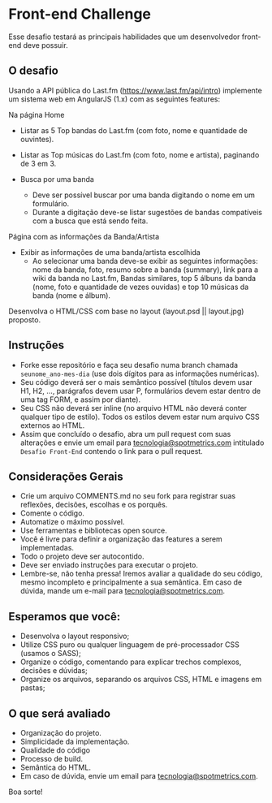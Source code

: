 # Front-end Challenge #

Esse desafio testará as principais habilidades que um desenvolvedor front-end deve possuir.


## O desafio

Usando a API pública do Last.fm (https://www.last.fm/api/intro) implemente um sistema web em AngularJS (1.x) com as seguintes features:

Na página Home

- Listar as 5 Top bandas do Last.fm (com foto, nome e quantidade de ouvintes).

- Listar as Top músicas do Last.fm (com foto, nome e artista), paginando de 3 em 3.
	
- Busca por uma banda 
	- Deve ser possível buscar por uma banda digitando o nome em um formulário.
	- Durante a digitação deve-se listar sugestões de bandas compatíveis com a busca que está sendo feita.


Página com as informações da Banda/Artista

- Exibir as informações de uma banda/artista escolhida
	- Ao selecionar uma banda deve-se exibir as seguintes informações: nome da banda, foto, resumo sobre a banda (summary), link para a wiki da banda no Last.fm, Bandas similares, top 5 álbuns da banda (nome, foto e quantidade de vezes ouvidas) e top 10 músicas da banda (nome e álbum).

Desenvolva o HTML/CSS com base no layout (layout.psd || layout.jpg) proposto.


## Instruções ##

- Forke esse repositório e faça seu desafio numa branch chamada ```seunome_ano-mes-dia``` (use dois dígitos para as informações numéricas).
- Seu código deverá ser o mais semântico possível (títulos devem usar H1, H2, ..., parágrafos devem usar P, formulários devem estar dentro de uma tag FORM, e assim por diante).
- Seu CSS não deverá ser inline (no arquivo HTML não deverá conter qualquer tipo de estilo). Todos os estilos devem estar num arquivo CSS externos ao HTML.
- Assim que concluído o desafio, abra um pull request com suas alterações e envie um email para [tecnologia@spotmetrics.com](mailto:tecnologia@spotmetrics.com) intitulado ```Desafio Front-End``` contendo o link para o pull request.



## Considerações Gerais

- Crie um arquivo COMMENTS.md no seu fork para registrar suas reflexões, decisões, escolhas e os porquês.
- Comente o código.
- Automatize o máximo possível.
- Use ferramentas e bibliotecas open source.
- Você é livre para definir a organização das features a serem implementadas.
- Todo o projeto deve ser autocontido.
- Deve ser enviado instruções para executar o projeto.
- Lembre-se, não tenha pressa! Iremos avaliar a qualidade do seu código, mesmo incompleto e principalmente a sua semântica. Em caso de dúvida, mande um e-mail para [tecnologia@spotmetrics.com](mailto:tecnologia@spotmetrics.com).


## Esperamos que você:

* Desenvolva o layout responsivo;
* Utilize CSS puro ou qualquer linguagem de pré-processador CSS (usamos o SASS);
* Organize o código, comentando para explicar trechos complexos, decisões e dúvidas;
* Organize os arquivos, separando os arquivos CSS, HTML e imagens em pastas;


## O que será avaliado ##

- Organização do projeto.
- Simplicidade da implementação.
- Qualidade do código
- Processo de build.
- Semântica do HTML.
- Em caso de dúvida, envie um email para [tecnologia@spotmetrics.com](mailto:tecnologia@spotmetrics.com).

Boa sorte!
